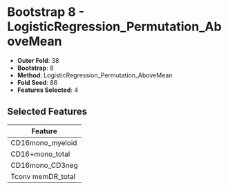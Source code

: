 # Bootstrap 8 - LogisticRegression_Permutation_AboveMean

- **Outer Fold**: 38
- **Bootstrap**: 8
- **Method**: LogisticRegression_Permutation_AboveMean
- **Fold Seed**: 86
- **Features Selected**: 4

## Selected Features

| Feature |
|---------|
| CD16mono_myeloid |
| CD16+mono_total |
| CD16mono_CD3neg |
| Tconv memDR_total |
